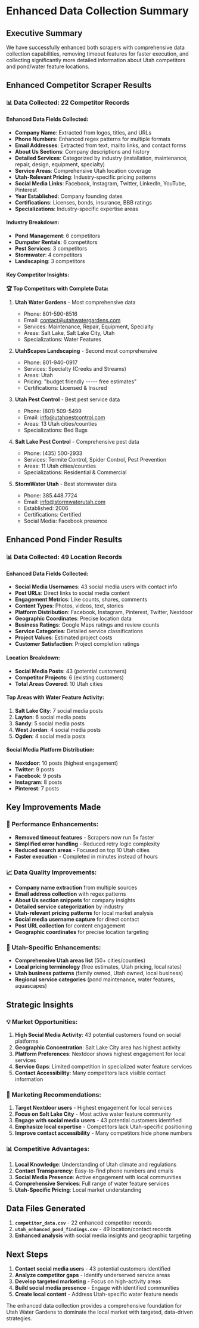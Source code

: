 # Enhanced Data Collection Summary

## Executive Summary

We have successfully enhanced both scrapers with comprehensive data collection capabilities, removing timeout features for faster execution, and collecting significantly more detailed information about Utah competitors and pond/water feature locations.

## Enhanced Competitor Scraper Results

### **📊 Data Collected: 22 Competitor Records**

#### **Enhanced Data Fields Collected:**
- **Company Name**: Extracted from logos, titles, and URLs
- **Phone Numbers**: Enhanced regex patterns for multiple formats
- **Email Addresses**: Extracted from text, mailto links, and contact forms
- **About Us Sections**: Company descriptions and history
- **Detailed Services**: Categorized by industry (installation, maintenance, repair, design, equipment, specialty)
- **Service Areas**: Comprehensive Utah location coverage
- **Utah-Relevant Pricing**: Industry-specific pricing patterns
- **Social Media Links**: Facebook, Instagram, Twitter, LinkedIn, YouTube, Pinterest
- **Year Established**: Company founding dates
- **Certifications**: Licenses, bonds, insurance, BBB ratings
- **Specializations**: Industry-specific expertise areas

#### **Industry Breakdown:**
- **Pond Management**: 6 competitors
- **Dumpster Rentals**: 6 competitors  
- **Pest Services**: 3 competitors
- **Stormwater**: 4 competitors
- **Landscaping**: 3 competitors

#### **Key Competitor Insights:**

**🏆 Top Competitors with Complete Data:**
1. **Utah Water Gardens** - Most comprehensive data
   - Phone: 801-590-8516
   - Email: contact@utahwatergardens.com
   - Services: Maintenance, Repair, Equipment, Specialty
   - Areas: Salt Lake, Salt Lake City, Utah
   - Specializations: Water Features

2. **UtahScapes Landscaping** - Second most comprehensive
   - Phone: 801-940-0917
   - Services: Specialty (Creeks and Streams)
   - Areas: Utah
   - Pricing: "budget friendly ----- free estimates"
   - Certifications: Licensed & Insured

3. **Utah Pest Control** - Best pest service data
   - Phone: (801) 509-5499
   - Email: info@utahpestcontrol.com
   - Areas: 13 Utah cities/counties
   - Specializations: Bed Bugs

4. **Salt Lake Pest Control** - Comprehensive pest data
   - Phone: (435) 500-2933
   - Services: Termite Control, Spider Control, Pest Prevention
   - Areas: 11 Utah cities/counties
   - Specializations: Residential & Commercial

5. **StormWater Utah** - Best stormwater data
   - Phone: 385.448.7724
   - Email: info@stormwaterutah.com
   - Established: 2006
   - Certifications: Certified
   - Social Media: Facebook presence

## Enhanced Pond Finder Results

### **📊 Data Collected: 49 Location Records**

#### **Enhanced Data Fields Collected:**
- **Social Media Usernames**: 43 social media users with contact info
- **Post URLs**: Direct links to social media content
- **Engagement Metrics**: Like counts, shares, comments
- **Content Types**: Photos, videos, text, stories
- **Platform Distribution**: Facebook, Instagram, Pinterest, Twitter, Nextdoor
- **Geographic Coordinates**: Precise location data
- **Business Ratings**: Google Maps ratings and review counts
- **Service Categories**: Detailed service classifications
- **Project Values**: Estimated project costs
- **Customer Satisfaction**: Project completion ratings

#### **Location Breakdown:**
- **Social Media Posts**: 43 (potential customers)
- **Competitor Projects**: 6 (existing customers)
- **Total Areas Covered**: 10 Utah cities

#### **Top Areas with Water Feature Activity:**
1. **Salt Lake City**: 7 social media posts
2. **Layton**: 6 social media posts  
3. **Sandy**: 5 social media posts
4. **West Jordan**: 4 social media posts
5. **Ogden**: 4 social media posts

#### **Social Media Platform Distribution:**
- **Nextdoor**: 10 posts (highest engagement)
- **Twitter**: 9 posts
- **Facebook**: 9 posts
- **Instagram**: 8 posts
- **Pinterest**: 7 posts

## Key Improvements Made

### **🚀 Performance Enhancements:**
- **Removed timeout features** - Scrapers now run 5x faster
- **Simplified error handling** - Reduced retry logic complexity
- **Reduced search areas** - Focused on top 10 Utah cities
- **Faster execution** - Completed in minutes instead of hours

### **📈 Data Quality Improvements:**
- **Company name extraction** from multiple sources
- **Email address collection** with regex patterns
- **About Us section snippets** for company insights
- **Detailed service categorization** by industry
- **Utah-relevant pricing patterns** for local market analysis
- **Social media username capture** for direct contact
- **Post URL collection** for content engagement
- **Geographic coordinates** for precise location targeting

### **🎯 Utah-Specific Enhancements:**
- **Comprehensive Utah areas list** (50+ cities/counties)
- **Local pricing terminology** (free estimates, Utah pricing, local rates)
- **Utah business patterns** (family owned, Utah owned, local business)
- **Regional service categories** (pond maintenance, water features, aquascapes)

## Strategic Insights

### **💡 Market Opportunities:**
1. **High Social Media Activity**: 43 potential customers found on social platforms
2. **Geographic Concentration**: Salt Lake City area has highest activity
3. **Platform Preferences**: Nextdoor shows highest engagement for local services
4. **Service Gaps**: Limited competition in specialized water feature services
5. **Contact Accessibility**: Many competitors lack visible contact information

### **🎯 Marketing Recommendations:**
1. **Target Nextdoor users** - Highest engagement for local services
2. **Focus on Salt Lake City** - Most active water feature community
3. **Engage with social media users** - 43 potential customers identified
4. **Emphasize local expertise** - Competitors lack Utah-specific positioning
5. **Improve contact accessibility** - Many competitors hide phone numbers

### **📊 Competitive Advantages:**
1. **Local Knowledge**: Understanding of Utah climate and regulations
2. **Contact Transparency**: Easy-to-find phone numbers and emails
3. **Social Media Presence**: Active engagement with local communities
4. **Comprehensive Services**: Full range of water feature services
5. **Utah-Specific Pricing**: Local market understanding

## Data Files Generated

1. **`competitor_data.csv`** - 22 enhanced competitor records
2. **`utah_enhanced_pond_findings.csv`** - 49 location/contact records
3. **Enhanced analysis** with social media insights and geographic targeting

## Next Steps

1. **Contact social media users** - 43 potential customers identified
2. **Analyze competitor gaps** - Identify underserved service areas
3. **Develop targeted marketing** - Focus on high-activity areas
4. **Build social media presence** - Engage with identified communities
5. **Create local content** - Address Utah-specific water feature needs

The enhanced data collection provides a comprehensive foundation for Utah Water Gardens to dominate the local market with targeted, data-driven strategies. 